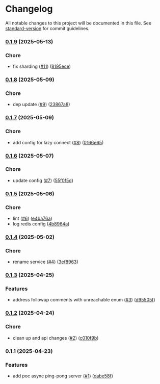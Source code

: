 # Changelog

All notable changes to this project will be documented in this file. See [standard-version](https://github.com/conventional-changelog/standard-version) for commit guidelines.

### [0.1.9](https://github.com/mojaloop/ml-participant-connection-test-svc/compare/v0.1.8...v0.1.9) (2025-05-13)


### Chore

* fix sharding ([#11](https://github.com/mojaloop/ml-participant-connection-test-svc/issues/11)) ([8195ece](https://github.com/mojaloop/ml-participant-connection-test-svc/commit/8195ecece4d9e35885ca56eafded50d97fa5f54e))

### [0.1.8](https://github.com/mojaloop/ml-participant-connection-test-svc/compare/v0.1.7...v0.1.8) (2025-05-09)


### Chore

* dep update ([#9](https://github.com/mojaloop/ml-participant-connection-test-svc/issues/9)) ([23867a8](https://github.com/mojaloop/ml-participant-connection-test-svc/commit/23867a8da0b49b0e7be1a332f2294ca111b5d9bd))

### [0.1.7](https://github.com/mojaloop/ml-participant-connection-test-svc/compare/v0.1.6...v0.1.7) (2025-05-09)


### Chore

* add config for lazy connect ([#8](https://github.com/mojaloop/ml-participant-connection-test-svc/issues/8)) ([0166e65](https://github.com/mojaloop/ml-participant-connection-test-svc/commit/0166e65501e15cc3adcf1af0e7978cd3fb8b79cd))

### [0.1.6](https://github.com/mojaloop/ml-participant-connection-test-svc/compare/v0.1.5...v0.1.6) (2025-05-07)


### Chore

* update config ([#7](https://github.com/mojaloop/ml-participant-connection-test-svc/issues/7)) ([55f0f5d](https://github.com/mojaloop/ml-participant-connection-test-svc/commit/55f0f5dcc5daff93ac2c99eaf433b5c6c2cee62f))

### [0.1.5](https://github.com/mojaloop/ml-participant-connection-test-svc/compare/v0.1.4...v0.1.5) (2025-05-06)


### Chore

* lint ([#6](https://github.com/mojaloop/ml-participant-connection-test-svc/issues/6)) ([e4ba76a](https://github.com/mojaloop/ml-participant-connection-test-svc/commit/e4ba76a5d7e131361a9a454f4f4c7bf737ce9d2c))
* log redis config ([4b8964a](https://github.com/mojaloop/ml-participant-connection-test-svc/commit/4b8964a6fac53252543df115d3be8151b59cbb39))

### [0.1.4](https://github.com/mojaloop/ml-participant-connection-test-svc/compare/v0.1.3...v0.1.4) (2025-05-02)


### Chore

* rename service ([#4](https://github.com/mojaloop/ml-participant-connection-test-svc/issues/4)) ([3ef8963](https://github.com/mojaloop/ml-participant-connection-test-svc/commit/3ef896381c57c62d4047dea069bf754ad540d4ba))

### [0.1.3](https://github.com/mojaloop/ml-participant-connection-test-svc/compare/v0.1.2...v0.1.3) (2025-04-25)


### Features

* address followup comments with unreachable enum ([#3](https://github.com/mojaloop/ml-participant-connection-test-svc/issues/3)) ([d95505f](https://github.com/mojaloop/ml-participant-connection-test-svc/commit/d95505f8fa93a3002d4ccc76619c6903ad7b6ca1))

### [0.1.2](https://github.com/mojaloop/ml-participant-connection-test-svc/compare/v0.1.1...v0.1.2) (2025-04-24)


### Chore

* clean up and api changes ([#2](https://github.com/mojaloop/ml-participant-connection-test-svc/issues/2)) ([c010f9b](https://github.com/mojaloop/ml-participant-connection-test-svc/commit/c010f9bac61b3fdccc2071f5c42dae06440377f0))

### 0.1.1 (2025-04-23)


### Features

* add poc async ping-pong server ([#1](https://github.com/mojaloop/ml-participant-connection-test-svc/issues/1)) ([dabe58f](https://github.com/mojaloop/ml-participant-connection-test-svc/commit/dabe58fc95b76450697aff357363b127689cb4d2))
